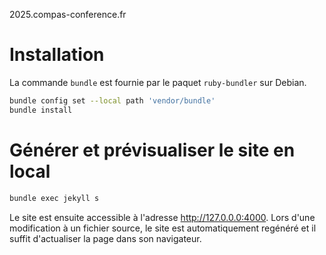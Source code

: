 2025.compas-conference.fr

# Installation

La commande `bundle` est fournie par le paquet `ruby-bundler` sur Debian.

```sh
bundle config set --local path 'vendor/bundle'
bundle install
```

# Générer et prévisualiser le site en local

```sh
bundle exec jekyll s
```
Le site est ensuite accessible à l'adresse http://127.0.0.0:4000. Lors d'une
modification à un fichier source, le site est automatiquement regénéré et il
suffit d'actualiser la page dans son navigateur.
